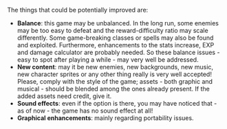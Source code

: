 The things that could be potentially improved are:
* **Balance**: this game may be unbalanced. In the long run, some enemies may be too easy to defeat and the reward-difficulty ratio may scale differently. Some game-breaking classes or spells may also be found and exploited. Furthermore, enhancements to the stats increase, EXP and damage calculator are probably needed. So these balance issues - easy to spot after playing a while - may very well be addressed.
* **New content**: may it be new enemies, new backgrounds, new music, new character sprites or any other thing really is very well accepted! Please, comply with the style of the game; assets - both graphic and musical - should be blended among the ones already present. If the added assets need credit, give it.
 * **Sound effects**: even if the option is there, you may have noticed that - as of now - the game has no sound effect at all!
* **Graphical enhancements**: mainly regarding portability issues.